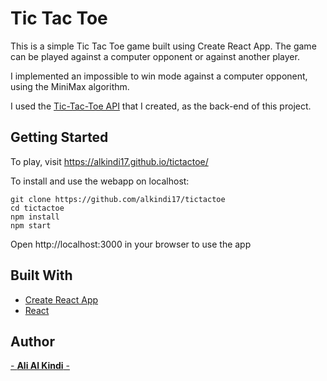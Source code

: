 # Tic Tac Toe

This is a simple Tic Tac Toe game built using Create React App. The game can be played against a computer opponent or against another player.

I implemented an impossible to win mode against a computer opponent, using the MiniMax algorithm.

I used the [Tic-Tac-Toe API](https://github.com/alkindi17/tictactoe-api) that I created, as the back-end of this project.

## Getting Started

To play, visit https://alkindi17.github.io/tictactoe/

To install and use the webapp on localhost:

```
git clone https://github.com/alkindi17/tictactoe
cd tictactoe
npm install
npm start
```
Open http://localhost:3000 in your browser to use the app

## Built With

- [Create React App](https://github.com/facebook/create-react-app)
- [React](https://reactjs.org/)

## Author

[- **Ali Al Kindi** -](https://github.com/alkindi17)